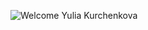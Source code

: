 ![Welcome](http://gwinnettschoolofdance.com/wp-content/uploads/2015/07/Welcome_large.jpg)
Yulia Kurchenkova
